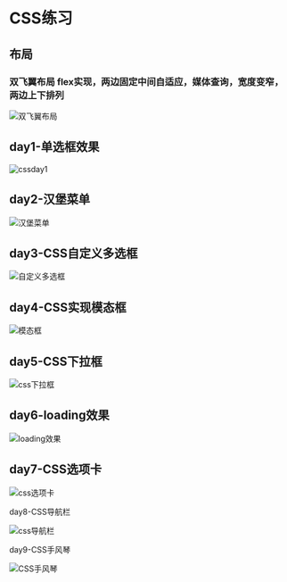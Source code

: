 # CSS练习

## 布局

### 双飞翼布局 flex实现，两边固定中间自适应，媒体查询，宽度变窄，两边上下排列

![双飞翼布局](https://wordpress-1253884057.cos.ap-beijing.myqcloud.com/typora%2F%E5%8F%8C%E9%A3%9E%E7%BF%BC%E5%B8%83%E5%B1%80.gif)

## day1-单选框效果

![cssday1](https://wordpress-1253884057.cos.ap-beijing.myqcloud.com/typora/cssday1.gif)

## day2-汉堡菜单

![汉堡菜单](https://wordpress-1253884057.cos.ap-beijing.myqcloud.com/typora/%E6%B1%89%E5%A0%A1%E8%8F%9C%E5%8D%95.gif)

## day3-CSS自定义多选框

![自定义多选框](https://wordpress-1253884057.cos.ap-beijing.myqcloud.com/typora/%E8%87%AA%E5%AE%9A%E4%B9%89%E5%A4%8D%E9%80%89%E6%A1%86.gif)

## day4-CSS实现模态框

![模态框](https://wordpress-1253884057.cos.ap-beijing.myqcloud.com/typora/%E6%A8%A1%E6%80%81%E6%A1%86.gif)

## day5-CSS下拉框

![css下拉框](https://wordpress-1253884057.cos.ap-beijing.myqcloud.com/typora/css%E4%B8%8B%E6%8B%89%E6%A1%86.gif)

## day6-loading效果

![loading效果](https://wordpress-1253884057.cos.ap-beijing.myqcloud.com/typora/loading%E6%95%88%E6%9E%9C.gif)

## day7-CSS选项卡

![css选项卡](https://wordpress-1253884057.cos.ap-beijing.myqcloud.com/typora/css%E9%80%89%E9%A1%B9%E5%8D%A1.gif)

day8-CSS导航栏

![css导航栏](https://wordpress-1253884057.cos.ap-beijing.myqcloud.com/typora/css%E5%AF%BC%E8%88%AA%E6%A0%8F.gif)

day9-CSS手风琴

![CSS手风琴](https://wordpress-1253884057.cos.ap-beijing.myqcloud.com/typora/CSS%E6%89%8B%E9%A3%8E%E7%90%B4.gif)
